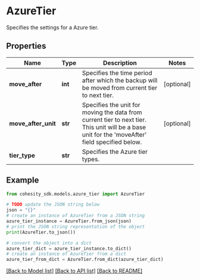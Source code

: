 # AzureTier

Specifies the settings for a Azure tier.

## Properties

Name | Type | Description | Notes
------------ | ------------- | ------------- | -------------
**move_after** | **int** | Specifies the time period after which the backup will be moved from current tier to next tier. | [optional] 
**move_after_unit** | **str** | Specifies the unit for moving the data from current tier to next tier. This unit will be a base unit for the &#39;moveAfter&#39; field specified below. | [optional] 
**tier_type** | **str** | Specifies the Azure tier types. | 

## Example

```python
from cohesity_sdk.models.azure_tier import AzureTier

# TODO update the JSON string below
json = "{}"
# create an instance of AzureTier from a JSON string
azure_tier_instance = AzureTier.from_json(json)
# print the JSON string representation of the object
print(AzureTier.to_json())

# convert the object into a dict
azure_tier_dict = azure_tier_instance.to_dict()
# create an instance of AzureTier from a dict
azure_tier_from_dict = AzureTier.from_dict(azure_tier_dict)
```
[[Back to Model list]](../README.md#documentation-for-models) [[Back to API list]](../README.md#documentation-for-api-endpoints) [[Back to README]](../README.md)


